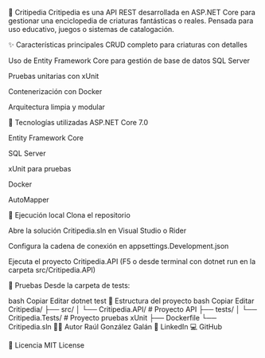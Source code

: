 🐾 Critipedia
Critipedia es una API REST desarrollada en ASP.NET Core para gestionar una enciclopedia de criaturas fantásticas o reales. Pensada para uso educativo, juegos o sistemas de catalogación.

✨ Características principales
CRUD completo para criaturas con detalles

Uso de Entity Framework Core para gestión de base de datos SQL Server

Pruebas unitarias con xUnit

Contenerización con Docker

Arquitectura limpia y modular

🧰 Tecnologías utilizadas
ASP.NET Core 7.0

Entity Framework Core

SQL Server

xUnit para pruebas

Docker

AutoMapper

🚀 Ejecución local
Clona el repositorio

Abre la solución Critipedia.sln en Visual Studio o Rider

Configura la cadena de conexión en appsettings.Development.json

Ejecuta el proyecto Critipedia.API (F5 o desde terminal con dotnet run en la carpeta src/Critipedia.API)

🧪 Pruebas
Desde la carpeta de tests:

bash
Copiar
Editar
dotnet test
📁 Estructura del proyecto
bash
Copiar
Editar
Critipedia/
├── src/
│   └── Critipedia.API/       # Proyecto API
├── tests/
│   └── Critipedia.Tests/     # Proyecto pruebas xUnit
├── Dockerfile
└── Critipedia.sln
👨‍💻 Autor
Raúl González Galán
🔗 LinkedIn
💻 GitHub

📄 Licencia
MIT License

